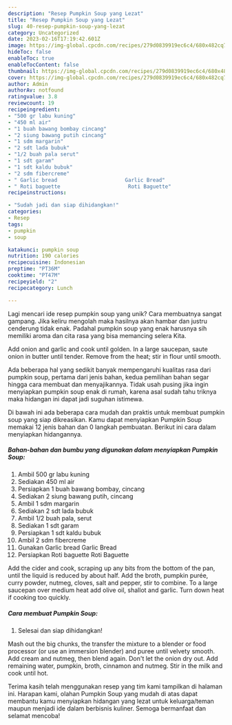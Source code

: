 ```yaml
---
description: "Resep Pumpkin Soup yang Lezat"
title: "Resep Pumpkin Soup yang Lezat"
slug: 40-resep-pumpkin-soup-yang-lezat
category: Uncategorized
date: 2023-02-16T17:19:42.601Z
image: https://img-global.cpcdn.com/recipes/279d0839919ec6c4/680x482cq70/pumpkin-soup-foto-resep-utama.jpg
hideToc: false
enableToc: true
enableTocContent: false
thumbnail: https://img-global.cpcdn.com/recipes/279d0839919ec6c4/680x482cq70/pumpkin-soup-foto-resep-utama.jpg
cover: https://img-global.cpcdn.com/recipes/279d0839919ec6c4/680x482cq70/pumpkin-soup-foto-resep-utama.jpg
author: Admin
authorAv: notfound
ratingvalue: 3.8
reviewcount: 19
recipeingredient:
- "500 gr labu kuning"
- "450 ml air"
- "1 buah bawang bombay cincang"
- "2 siung bawang putih cincang"
- "1 sdm margarin"
- "2 sdt lada bubuk"
- "1/2 buah pala serut"
- "1 sdt garam"
- "1 sdt kaldu bubuk"
- "2 sdm fibercreme"
- " Garlic bread                      Garlic Bread"
- " Roti baguette                      Roti Baguette"
recipeinstructions:

- "Sudah jadi dan siap dihidangkan!"
categories:
- Resep
tags:
- pumpkin
- soup

katakunci: pumpkin soup 
nutrition: 190 calories
recipecuisine: Indonesian
preptime: "PT36M"
cooktime: "PT47M"
recipeyield: "2"
recipecategory: Lunch

---
```





Lagi mencari ide resep pumpkin soup yang unik? Cara membuatnya sangat gampang. Jika keliru mengolah maka hasilnya akan hambar dan justru cenderung tidak enak. Padahal pumpkin soup yang enak harusnya sih memiliki aroma dan cita rasa yang bisa memancing selera Kita.





Add onion and garlic and cook until golden. In a large saucepan, saute onion in butter until tender. Remove from the heat; stir in flour until smooth.

Ada beberapa hal yang sedikit banyak mempengaruhi kualitas rasa dari pumpkin soup, pertama dari jenis bahan, kedua pemilihan bahan segar hingga cara membuat dan menyajikannya. Tidak usah pusing jika ingin menyiapkan pumpkin soup enak di rumah, karena asal sudah tahu triknya maka hidangan ini dapat jadi suguhan istimewa.






Di bawah ini ada beberapa cara mudah dan praktis untuk membuat pumpkin soup yang siap dikreasikan. Kamu dapat menyiapkan Pumpkin Soup memakai 12 jenis bahan dan 0 langkah pembuatan. Berikut ini cara dalam menyiapkan hidangannya.

<!--inarticleads1-->

##### Bahan-bahan dan bumbu yang digunakan dalam menyiapkan Pumpkin Soup:

1. Ambil 500 gr labu kuning
1. Sediakan 450 ml air
1. Persiapkan 1 buah bawang bombay, cincang
1. Sediakan 2 siung bawang putih, cincang
1. Ambil 1 sdm margarin
1. Sediakan 2 sdt lada bubuk
1. Ambil 1/2 buah pala, serut
1. Sediakan 1 sdt garam
1. Persiapkan 1 sdt kaldu bubuk
1. Ambil 2 sdm fibercreme
1. Gunakan  Garlic bread                      Garlic Bread
1. Persiapkan  Roti baguette                      Roti Baguette


Add the cider and cook, scraping up any bits from the bottom of the pan, until the liquid is reduced by about half. Add the broth, pumpkin purée, curry powder, nutmeg, cloves, salt and pepper, stir to combine. To a large saucepan over medium heat add olive oil, shallot and garlic. Turn down heat if cooking too quickly. 

<!--inarticleads2-->

##### Cara membuat Pumpkin Soup:


1. Selesai dan siap dihidangkan!

Mash out the big chunks, the transfer the mixture to a blender or food processor (or use an immersion blender) and puree until velvety smooth. Add cream and nutmeg, then blend again. Don&#39;t let the onion dry out. Add remaining water, pumpkin, broth, cinnamon and nutmeg. Stir in the milk and cook until hot. 

Terima kasih telah menggunakan resep yang tim kami tampilkan di halaman ini. Harapan kami, olahan Pumpkin Soup yang mudah di atas dapat membantu kamu menyiapkan hidangan yang lezat untuk keluarga/teman maupun menjadi ide dalam berbisnis kuliner. Semoga bermanfaat dan selamat mencoba!
